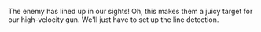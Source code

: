 The enemy has lined up in our sights! Oh, this makes them a juicy target for our high-velocity gun.
We'll just have to set up the line detection.
